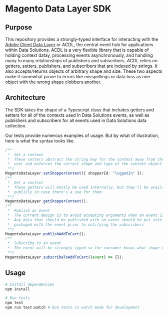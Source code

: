 # Magento Data Layer SDK

## Purpose

This repository provides a strongly-typed interface for interacting with the [Adobe Client Data Layer](https://github.com/adobe/adobe-client-data-layer) or ACDL, the central event hub for applications within Data Solutions. ACDL is a very flexible library that is capable of holding context datay, processing events asynchronously, and handling many to many relationships of publishers and subscribers. ACDL relies on getters, setters, publishers, and subscribers that are indexed by strings. It also accepts/returns objects of arbitrary shape and size. These two aspects make it somewhat prone to errors like misspellings or data loss as one object with the wrong shape clobbers another.

## Architecture

The SDK takes the shape of a Typescript class that includes getters and setters for all of the contexts used in Data Solutions events, as well as publishers and subscribers for all events used in Data Solutions data collection.

Our tests provide numerous examples of usage. But by what of illustration, here is what the syntax looks like.

```ts
/**
 *  Set a context
 *  These setters abstract the string key for the context away from the
 *  user and enforces the correct shape and type of the context object
 **/
MagentoDataLayer.setShopperContext({ shopperId: "loggedIn" });
/**
 *  Get a context
 *  These getters will mostly be used internally, but they'll be available
 *  publicly in case there's a use for them
 **/
MagentoDataLayer.getShopperContext();
/**
 *  Publish an event
 *  The current design is to avoid accepting arguments when an event is published.
 *  Any data that should be published with an event should be put into a context and
 *  packaged with the event prior to notifying the subscribers
 **/
MagentoDataLayer.publishAddToCart();
/**
 *  Subscribe to an event
 *  The event will be strongly typed so the consumer knows what shape of data they will get
 **/
MagentoDataLayer.subscribeToAddToCart((event) => {});
```

## Usage

```sh
# Install dependencies
npm install

# Run tests
npm test
npm run test:watch # Run tests in watch mode for development
```
